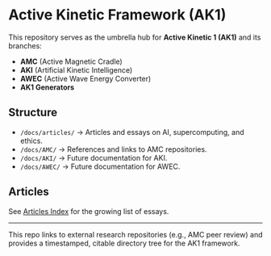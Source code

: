 # Active Kinetic Framework (AK1)

This repository serves as the umbrella hub for **Active Kinetic 1 (AK1)** and its branches:  
- **AMC** (Active Magnetic Cradle)  
- **AKI** (Artificial Kinetic Intelligence)  
- **AWEC** (Active Wave Energy Converter)  
- **AK1 Generators**  

## Structure
- `/docs/articles/` → Articles and essays on AI, supercomputing, and ethics.  
- `/docs/AMC/` → References and links to AMC repositories.  
- `/docs/AKI/` → Future documentation for AKI.  
- `/docs/AWEC/` → Future documentation for AWEC.  

## Articles
See [Articles Index](./docs/articles/index.md) for the growing list of essays.  

---

This repo links to external research repositories (e.g., AMC peer review) and provides a timestamped, citable directory tree for the AK1 framework.
